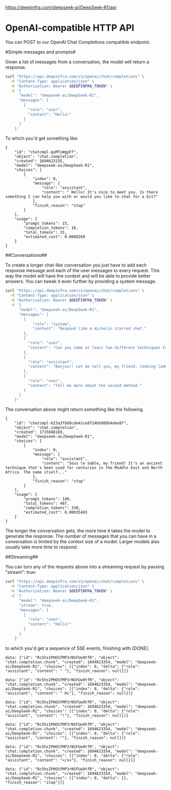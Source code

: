 https://deepinfra.com/deepseek-ai/DeepSeek-R1/api

# OpenAI-compatible HTTP API

You can POST to our OpenAI Chat Completions compatible endpoint.

#Simple messages and prompts#

Given a list of messages from a conversation, the model will return a response.

```bash
curl "https://api.deepinfra.com/v1/openai/chat/completions" \
  -H "Content-Type: application/json" \
  -H "Authorization: Bearer $DEEPINFRA_TOKEN" \
  -d '{
      "model": "deepseek-ai/DeepSeek-R1",
      "messages": [
        {
          "role": "user",
          "content": "Hello!"
        }
      ]
    }'
```

To which you'd get something like:

```
{
    "id": "chatcmpl-guMTxWgpFf",
    "object": "chat.completion",
    "created": 1694623155,
    "model": "deepseek-ai/DeepSeek-R1",
    "choices": [
        {
            "index": 0,
            "message": {
                "role": "assistant",
                "content": " Hello! It's nice to meet you. Is there something I can help you with or would you like to chat for a bit?"
            },
            "finish_reason": "stop"
        }
    ],
    "usage": {
        "prompt_tokens": 15,
        "completion_tokens": 16,
        "total_tokens": 31,
        "estimated_cost": 0.0000268
    }
}
```
##Conversations##

To create a longer chat-like conversation you just have to add each response message and each of the user messages to every request. This way the model will have the context and will be able to provide better answers. You can tweak it even further by providing a system message.

```bash
curl "https://api.deepinfra.com/v1/openai/chat/completions" \
  -H "Content-Type: application/json" \
  -H "Authorization: Bearer $DEEPINFRA_TOKEN" \
  -d '{
      "model": "deepseek-ai/DeepSeek-R1",
      "messages": [
        {
            "role": "system",
            "content": "Respond like a michelin starred chef."
        },
        {
          "role": "user",
          "content": "Can you name at least two different techniques to cook lamb?"
        },
        {
          "role": "assistant",
          "content": "Bonjour! Let me tell you, my friend, cooking lamb is an art form, and I'"'"'m more than happy to share with you not two, but three of my favorite techniques to coax out the rich, unctuous flavors and tender textures of this majestic protein. First, we have the classic \"Sous Vide\" method. Next, we have the ancient art of \"Sous le Sable\". And finally, we have the more modern technique of \"Hot Smoking.\""
        },
        {
          "role": "user",
          "content": "Tell me more about the second method."
        }
      ]
    }'
```

The conversation above might return something like the following

```
{
    "id": "chatcmpl-b23a3fb60cde42ce8f24bb980b4dee87",
    "object": "chat.completion",
    "created": 1715688169,
    "model": "deepseek-ai/DeepSeek-R1",
    "choices": [
        {
            "index": 0,
            "message": {
                "role": "assistant",
                "content": "Sous le Sable, my friend! It's an ancient technique that's been used for centuries in the Middle East and North Africa. The name itself..."
            },
            "finish_reason": "stop"
        }
    ],
    "usage": {
        "prompt_tokens": 149,
        "total_tokens": 487,
        "completion_tokens": 338,
        "estimated_cost": 0.00035493
    }
}
```

The longer the conversation gets, the more time it takes the model to generate the response. The number of messages that you can have in a conversation is limited by the context size of a model. Larger models also usually take more time to respond.


##Streaming##

You can turn any of the requests above into a streaming request by passing "stream": true:

```bash
curl "https://api.deepinfra.com/v1/openai/chat/completions" \
  -H "Content-Type: application/json" \
  -H "Authorization: Bearer $DEEPINFRA_TOKEN" \
  -d '{
      "model": "deepseek-ai/DeepSeek-R1",
      "stream": true,
      "messages": [
        {
          "role": "user",
          "content": "Hello!"
        }
      ]
    }'
```

to which you'd get a sequence of SSE events, finishing with [DONE].

```
data: {"id": "Rc5hsIPHOSfMP3rNSFUw9tfR", "object": "chat.completion.chunk", "created": 1694623354, "model": "deepseek-ai/DeepSeek-R1", "choices": [{"index": 0, "delta": {"role": "assistant", "content": " "}, "finish_reason": null}]}

data: {"id": "Rc5hsIPHOSfMP3rNSFUw9tfR", "object": "chat.completion.chunk", "created": 1694623354, "model": "deepseek-ai/DeepSeek-R1", "choices": [{"index": 0, "delta": {"role": "assistant", "content": " Hi"}, "finish_reason": null}]}

data: {"id": "Rc5hsIPHOSfMP3rNSFUw9tfR", "object": "chat.completion.chunk", "created": 1694623354, "model": "deepseek-ai/DeepSeek-R1", "choices": [{"index": 0, "delta": {"role": "assistant", "content": "!"}, "finish_reason": null}]}

data: {"id": "Rc5hsIPHOSfMP3rNSFUw9tfR", "object": "chat.completion.chunk", "created": 1694623354, "model": "deepseek-ai/DeepSeek-R1", "choices": [{"index": 0, "delta": {"role": "assistant", "content": ""}, "finish_reason": null}]}

data: {"id": "Rc5hsIPHOSfMP3rNSFUw9tfR", "object": "chat.completion.chunk", "created": 1694623354, "model": "deepseek-ai/DeepSeek-R1", "choices": [{"index": 0, "delta": {"role": "assistant", "content": "</s>"}, "finish_reason": null}]}

data: {"id": "Rc5hsIPHOSfMP3rNSFUw9tfR", "object": "chat.completion.chunk", "created": 1694623354, "model": "deepseek-ai/DeepSeek-R1", "choices": [{"index": 0, "delta": {}, "finish_reason": "stop"}]}
```
